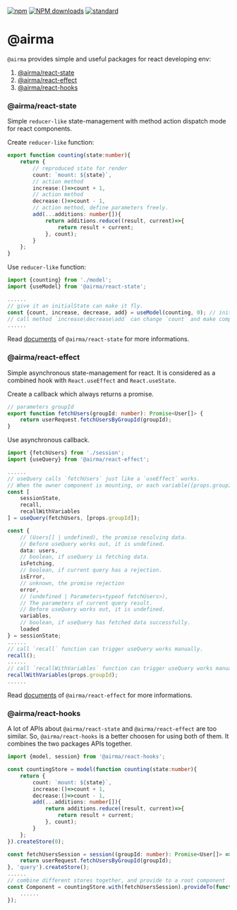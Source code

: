 [![npm][npm-image]][npm-url]
[![NPM downloads][npm-downloads-image]][npm-url]
[![standard][standard-image]][standard-url]

[npm-image]: https://img.shields.io/npm/v/%40airma/react-state.svg?style=flat-square
[npm-url]: https://www.npmjs.com/package/%40airma/react-state
[standard-image]: https://img.shields.io/badge/code%20style-standard-brightgreen.svg?style=flat-square
[standard-url]: http://npm.im/standard
[npm-downloads-image]: https://img.shields.io/npm/dm/%40airma/react-state.svg?style=flat-square

# @airma

`@airma` provides simple and useful packages for react developing env:

1. [@airma/react-state](/react-state/index)
2. [@airma/react-effect](/react-effect/index)
3. [@airma/react-hooks](/react-hooks/index)

### @airma/react-state

Simple `reducer-like` state-management with method action dispatch mode for react components.

Create `reducer-like` function:

```ts
export function counting(state:number){
    return {
        // reproduced state for render
        count: `mount: ${state}`,
        // action method
        increase:()=>count + 1,
        // action method
        decrease:()=>count - 1,
        // action method, define parameters freely.
        add(...additions: number[]){
            return additions.reduce((result, current)=>{
                return result + current;
            }, count);
        }
    };
}
```

Use `reducer-like` function:

```ts
import {counting} from './model';
import {useModel} from '@airma/react-state';

......
// give it an initialState can make it fly.
const {count, increase, decrease, add} = useModel(counting, 0); // initialState `0`
// call method `increase\decrease\add` can change `count` and make component rerender
......
```

Read [documents](/react-state/index) of `@airma/react-state` for more informations.

### @airma/react-effect

Simple asynchronous state-management for react. It is considered as a combined hook with `React.useEffect` and `React.useState`.

Create a callback which always returns a promise.

```ts
// parameters groupId
export function fetchUsers(groupId: number): Promise<User[]> {
    return userRequest.fetchUsersByGroupId(groupId);
}
```

Use asynchronous callback.

```ts
import {fetchUsers} from './session';
import {useQuery} from '@airma/react-effect';

......
// useQuery calls `fetchUsers` just like a `useEffect` works.
// When the owner component is mounting, or each variable([props.groupId]) is changing, the `fetchUsers` is called. 
const [
    sessionState,
    recall,
    recallWithVariables
] = useQuery(fetchUsers, [props.groupId]);

const {
    // (Users[] | undefined), the promise resolving data.
    // Before useQuery works out, it is undefined.
    data: users,
    // boolean, if useQuery is fetching data.
    isFetching,
    // boolean, if current query has a rejection.
    isError,
    // unknown, the promise rejection
    error,
    // (undefined | Parameters<typeof fetchUsers>),
    // The parameters of current query result.
    // Before useQuery works out, it is undefined.
    variables,
    // boolean, if useQuery has fetched data successfully.
    loaded
} = sessionState;
......
// call `recall` function can trigger useQuery works manually.
recall();
......
// call `recallWithVariables` function can trigger useQuery works manually with temporary parameters.
recallWithVariables(props.groupId);
......
```

Read [documents](/react-effect/index) of `@airma/react-effect` for more informations.

### @airma/react-hooks

A lot of APIs about `@airma/react-state` and `@airma/react-effect` are too similar. So, `@airma/react-hooks` is a better choosen for using both of them. It combines the two packages APIs together.

```ts
import {model, session} from '@airma/react-hooks';

const countingStore = model(function counting(state:number){
    return {
        count: `mount: ${state}`,
        increase:()=>count + 1,
        decrease:()=>count - 1,
        add(...additions: number[]){
            return additions.reduce((result, current)=>{
                return result + current;
            }, count);
        }
    };
}).createStore(0);

const fetchUsersSession = session((groupId: number): Promise<User[]> => {
    return userRequest.fetchUsersByGroupId(groupId);
}, 'query').createStore();
......
// combine different stores together, and provide to a root component
const Component = countingStore.with(fetchUsersSession).provideTo(function Comp(){
    ......
});
```
